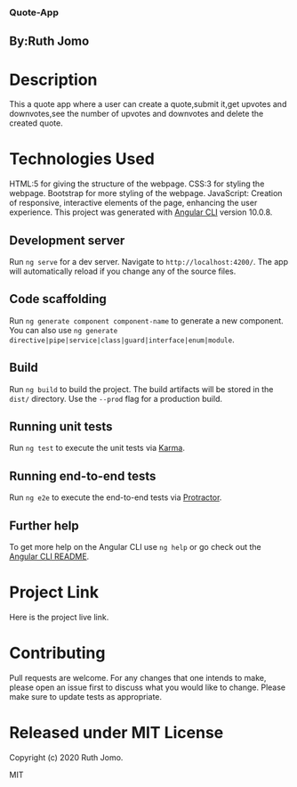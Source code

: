### Quote-App
## By:Ruth Jomo

# Description
This a quote app where a user can create a quote,submit it,get upvotes and downvotes,see the number of upvotes and downvotes and delete the created quote.

# Technologies Used

HTML:5 for giving the structure of the webpage.
CSS:3 for styling the webpage.
Bootstrap for more styling of the webpage.
JavaScript: Creation of responsive, interactive elements of the page, enhancing the user experience.
This project was generated with [Angular CLI](https://github.com/angular/angular-cli) version 10.0.8.

## Development server

Run `ng serve` for a dev server. Navigate to `http://localhost:4200/`. The app will automatically reload if you change any of the source files.

## Code scaffolding

Run `ng generate component component-name` to generate a new component. You can also use `ng generate directive|pipe|service|class|guard|interface|enum|module`.

## Build

Run `ng build` to build the project. The build artifacts will be stored in the `dist/` directory. Use the `--prod` flag for a production build.

## Running unit tests

Run `ng test` to execute the unit tests via [Karma](https://karma-runner.github.io).

## Running end-to-end tests

Run `ng e2e` to execute the end-to-end tests via [Protractor](http://www.protractortest.org/).

## Further help

To get more help on the Angular CLI use `ng help` or go check out the [Angular CLI README](https://github.com/angular/angular-cli/blob/master/README.md).

# Project Link
Here is the project live link.

# Contributing
Pull requests are welcome. For any changes that one intends to make, please open an issue first to discuss what you would like to change.
Please make sure to update tests as appropriate.

# Released under MIT License
Copyright (c) 2020 Ruth Jomo.

MIT